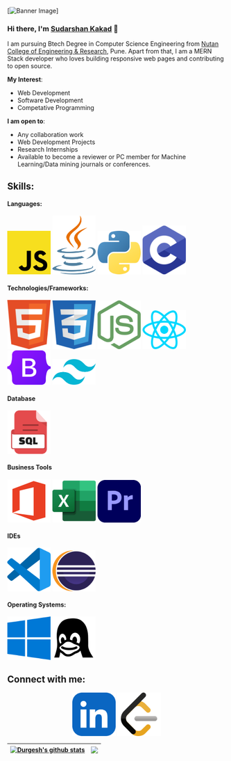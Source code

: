 [![Banner Image]()]
### Hi there, I'm [Sudarshan Kakad]() 👋

I am pursuing Btech Degree in Computer Science Engineering from [Nutan College of Engineering & Research](https://ncerpune.in), Pune. Apart from that, I am a MERN Stack developer who loves building responsive web pages and contributing to open source.

**My Interest**:
- Web Development
- Software Development
- Competative Programming

 **I am open to**:

- Any collaboration work
- Web Development Projects
- Research Internships
- Available to become a reviewer or PC member for Machine Learning/Data mining journals or conferences.

## Skills:

#### Languages:
<p> 
<img src="Icons/JS.png" width="100px">
<img src="Icons/Java.png" width="100px">
<img src="Icons/Python.png" width="100px">
<img src="Icons/C.png" width="100px">
</p>

#### Technologies/Frameworks:
<p> 
<img src="Icons/Html.png" width="100px">
<img src="Icons/Css.png" width="100px">
<img src="Icons/NodeJs.png" width="100px">
<img src="Icons/ReactJs.png" width="100px">
<img src="Icons/Bootstrap.png" width="100px">
<img src="Icons/TailwindCss.png" width="100px">
</p>

#### Database

<p> 
<img src="Icons/SQL.png" width="100px">
</p>

#### Business Tools

<p> 
<img src="Icons/MSOffice.png" width="100px">
<img src="Icons/Excel.png" width="100px">
<img src="Icons/PrimerePro.png" width="100px">
</p>

#### IDEs

<p> 
<img src="Icons/VScode.png" width="100px">
<img src="Icons/Eclipse.png" width="100px">
</p>

#### Operating Systems:

<p> 
<img src="Icons/Windows.png" width="100px">
<img src="Icons/Linux.png" width="100px">
</p>

## Connect with me:

<p align = "center">
<a href="https://www.linkedin.com/in/sudarshankakad7672"><img src="Icons/Linkedin.png" width="100px"></a>
<a href="https://leetcode.com/Sudarshan7672/"><img src="Icons/Leetcode.png" width="100px"></a>
</p>

| <a href="https://github.com/anuraghazra/github-readme-stats"><img align="center" src="https://github-readme-stats.vercel.app/api?username=durgeshsamariya&show_icons=true&include_all_commits=true&theme=buefy&hide_border=true" alt="Durgesh's github stats" /></a> | <a href="https://github.com/anuraghazra/github-readme-stats"><img align="center" src="https://github-readme-stats.vercel.app/api/top-langs/?username=durgeshsamariya&layout=compact&theme=buefy&hide_border=true" /></a> |
| ------------- | ------------- |

<!-- 
----
[<img src="https://github-profile-trophy.vercel.app/?username=durgeshsamariya&row=2&column=3" />](https://github.com/ryo-ma/github-profile-trophy)
[<img src="https://github-readme-stats.vercel.app/api?username=durgeshsamariya&theme=algolia&count_private=true&include_all_commits=true&show_icons=true" />](https://github.com/anuraghazra/github-readme-stats)
[![GitHub Streak](https://github-readme-streak-stats.herokuapp.com/?user=durgeshsamariya&theme=dark)](https://github.com/DenverCoder1/github-readme-streak-stats)
[![Durgesh's Top Langs](https://github-readme-stats.vercel.app/api/top-langs/?username=themlphdstudent&theme=algolia&hide=Jupyter&layout=compact&show_icons=true)](https://github.com/anuraghazra/github-readme-stats)
 -->

<!--
**themlphdstudent/themlphdstudent** is a ✨ _special_ ✨ repository because its `README.md` (this file) appears on your GitHub profile.

Here are some ideas to get you started:

- 🔭 I’m currently working on ...
- 🌱 I’m currently learning ...
- 👯 I’m looking to collaborate on ...
- 🤔 I’m looking for help with ...
- 💬 Ask me about ...
- 📫 How to reach me: ...
- 😄 Pronouns: ...
- ⚡ Fun fact: ...
-->
